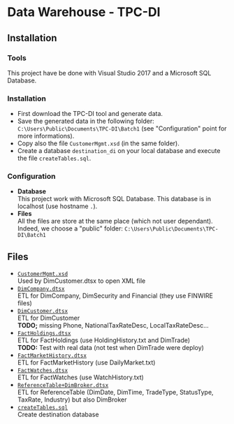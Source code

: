 # Data Warehouse - TPC-DI

## Installation

### Tools

This project have be done with Visual Studio 2017 and a Microsoft SQL Database.


### Installation

- First download the TPC-DI tool and generate data.     
- Save the generated data in the following folder: `C:\Users\Public\Documents\TPC-DI\Batch1` (see "Configuration" point for more informations).      
- Copy also the file `CustomerMgmt.xsd` (in the same folder).        
- Create a database `destination_di` on your local database and execute the file `createTables.sql`.     


### Configuration

- **Database**     
  This project work with Microsoft SQL Database.  This database is in localhost (use hostname `.`).     
- **Files**         
  All the files are store at the same place (which not user dependant).  Indeed, we choose a "public" folder: `C:\Users\Public\Documents\TPC-DI\Batch1`


## Files

- [`CustomerMgmt.xsd`](CustomerMgmt.xsd)       
  Used by DimCustomer.dtsx to open XML file
- [`DimCompany.dtsx`](DimCompany.dtsx)       
  ETL for DimCompany, DimSecurity and Financial (they use FINWIRE files)
- [`DimCustomer.dtsx`](DimCustomer.dtsx)       
  ETL for DimCustomer    
  **TODO;** missing Phone, NationalTaxRateDesc, LocalTaxRateDesc...
- [`FactHoldings.dtsx`](FactHoldings.dtsx)    
  ETL for FactHoldings (use HoldingHistory.txt and DimTrade)    
  **TODO:** Test with real data (not test when DimTrade were deploy)
- [`FactMarketHistory.dtsx`](FactMarketHistory.dtsx)    
  ETL for FactMarketHistory (use DailyMarket.txt)      
- [`FactWatches.dtsx`](FactWatches.dtsx)   
  ETL for FactWatches (use WatchHistory.txt)
- [`ReferenceTable+DimBroker.dtsx`](ReferenceTable+DimBroker.dtsx)       
  ETL for ReferenceTable (DimDate, DimTime, TradeType, StatusType, TaxRate, Industry) but also DimBroker
- [`createTables.sql`](createTables.sql)       
  Create destination database